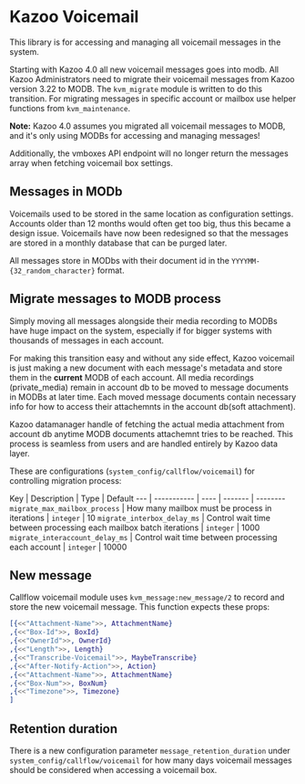 # Kazoo Voicemail

This library is for accessing and managing all voicemail messages in the system.

Starting with Kazoo 4.0 all new voicemail messages goes into modb. All Kazoo Administrators need to migrate their voicemail messages from Kazoo version 3.22 to MODB. The `kvm_migrate` module is written to do this transition. For migrating messages in specific account or mailbox use helper functions from `kvm_maintenance`.

**Note:** Kazoo 4.0 assumes you migrated all voicemail messages to MODB, and it's only using MODBs for accessing and managing messages!

Additionally, the vmboxes API endpoint will no longer return the messages array when fetching voicemail box settings.

## Messages in MODb

Voicemails used to be stored in the same location as configuration settings. Accounts older than 12 months would often get too big,
thus this became a design issue. Voicemails have now been redesigned so that the messages are stored in a monthly database that can be purged later.

All messages store in MODbs with their document id in the `YYYYMM-{32_random_character}` format.

## Migrate messages to MODB process

Simply moving all messages alongside their media recording to MODBs have huge impact on the system, especially if for bigger systems with thousands of messages in each account.

For making this transition easy and without any side effect, Kazoo voicemail is just making a new document with each message's metadata and store them in the __current__ MODB of each account.
All media recordings (private_media) remain in account db to be moved to message documents in MODBs at later time. Each moved message documents contain necessary info for how to access their attachemnts in the account db(soft attachment).

Kazoo datamanager handle of fetching the actual media attachment from account db anytime MODB documents attachemnt tries to be reached. This process is seamless from users and are handled entirely by
Kazoo data layer.

These are configurations (`system_config/callflow/voicemail`) for controlling migration process:

Key | Description | Type | Default
--- | ----------- | ---- | ------- | --------
`migrate_max_mailbox_process` | How many mailbox must be process in iterations | `integer` | 10
`migrate_interbox_delay_ms` | Control wait time between processing each mailbox batch iterations | `integer` | 1000
`migrate_interaccount_delay_ms` | Control wait time between processing each account | `integer` | 10000


## New message

Callflow voicemail module uses `kvm_message:new_message/2` to record and store the new voicemail message. This function expects these props:

```erlang
[{<<"Attachment-Name">>, AttachmentName}
,{<<"Box-Id">>, BoxId}
,{<<"OwnerId">>, OwnerId}
,{<<"Length">>, Length}
,{<<"Transcribe-Voicemail">>, MaybeTranscribe}
,{<<"After-Notify-Action">>, Action}
,{<<"Attachment-Name">>, AttachmentName}
,{<<"Box-Num">>, BoxNum}
,{<<"Timezone">>, Timezone}
]
```

## Retention duration

There is a new configuration parameter `message_retention_duration` under `system_config/callflow/voicemail` for how many days voicemail messages should be considered when accessing a voicemail box.
